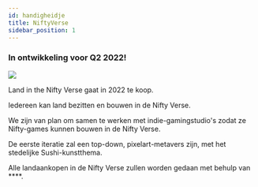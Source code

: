 ```yaml
---
id: handigheidje
title: NiftyVerse
sidebar_position: 1
---
```


### In ontwikkeling voor Q2 2022!

![](/img/niftyverse-snarfy.gif)

Land in the Nifty Verse gaat in 2022 te koop.

Iedereen kan land bezitten en bouwen in de Nifty Verse.

We zijn van plan om samen te werken met indie-gamingstudio's zodat ze Nifty-games kunnen bouwen in de Nifty Verse.

De eerste iteratie zal een top-down, pixelart-metavers zijn, met het stedelijke Sushi-kunstthema.

Alle landaankopen in de Nifty Verse zullen worden gedaan met behulp van ****.
